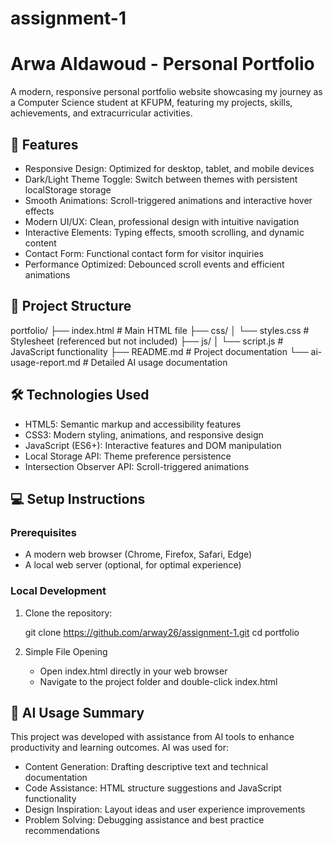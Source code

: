 # assignment-1
# Arwa Aldawoud - Personal Portfolio

A modern, responsive personal portfolio website showcasing my journey as a Computer Science student at KFUPM, featuring my projects, skills, achievements, and extracurricular activities.

## 🌟 Features

- Responsive Design: Optimized for desktop, tablet, and mobile devices
- Dark/Light Theme Toggle: Switch between themes with persistent localStorage storage
- Smooth Animations: Scroll-triggered animations and interactive hover effects
- Modern UI/UX: Clean, professional design with intuitive navigation
- Interactive Elements: Typing effects, smooth scrolling, and dynamic content
- Contact Form: Functional contact form for visitor inquiries
- Performance Optimized: Debounced scroll events and efficient animations

## 📁 Project Structure

portfolio/
├── index.html              # Main HTML file
├── css/
│   └── styles.css         # Stylesheet (referenced but not included)
├── js/
│   └── script.js          # JavaScript functionality
├── README.md              # Project documentation
└── ai-usage-report.md     # Detailed AI usage documentation

## 🛠 Technologies Used

- HTML5: Semantic markup and accessibility features
- CSS3: Modern styling, animations, and responsive design
- JavaScript (ES6+): Interactive features and DOM manipulation
- Local Storage API: Theme preference persistence
- Intersection Observer API: Scroll-triggered animations

## 💻 Setup Instructions

### Prerequisites
- A modern web browser (Chrome, Firefox, Safari, Edge)
- A local web server (optional, for optimal experience)

### Local Development

1. Clone the repository:
   
   git clone https://github.com/arway26/assignment-1.git
   cd portfolio
   

2. Simple File Opening
   - Open index.html directly in your web browser
   - Navigate to the project folder and double-click index.html


## 🤖 AI Usage Summary

This project was developed with assistance from AI tools to enhance productivity and learning outcomes. AI was used for:

- Content Generation: Drafting descriptive text and technical documentation
- Code Assistance: HTML structure suggestions and JavaScript functionality
- Design Inspiration: Layout ideas and user experience improvements
- Problem Solving: Debugging assistance and best practice recommendations